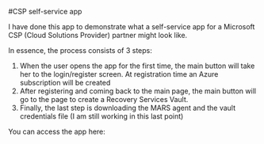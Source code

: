 ﻿#CSP self-service app

I have done this app to demonstrate what a self-service app for a Microsoft CSP (Cloud Solutions Provider) partner might look like.

In essence, the process consists of 3 steps:
1. When the user opens the app for the first time, the main button will take her to the login/register screen. At registration time an Azure subscription will be created
2. After registering and coming back to the main page, the main button will go to the page to create a Recovery Services Vault.
3. Finally, the last step is downloading the MARS agent and the vault credentials file (I am still working in this last point)

You can access the app here: 